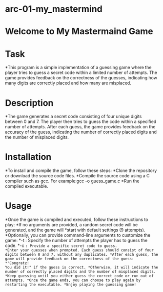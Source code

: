 # arc-01-my_mastermind

# Welcome to My Mastermaind Game

# Task
*This program is a simple implementation of a guessing game where the player tries to guess a secret code within a limited number of attempts. The game provides feedback on the correctness of the guesses, indicating how many digits are correctly placed and how many are misplaced.
# Description
*The game generates a secret code consisting of four unique digits between 0 and 7. The player then tries to guess the code within a specified number of attempts. After each guess, the game provides feedback on the accuracy of the guess, indicating the number of correctly placed digits and the number of misplaced digits.
# Installation
*To install and compile the game, follow these steps:
*Clone the repository or download the source code files.
*Compile the source code using a C compiler such as gcc. For example:gcc -o guess_game.c
*Run the compiled executable.
# Usage
*Once the game is compiled and executed, follow these instructions to play:
*If no arguments are provided, a random secret code will be generated, and the game will *start with default settings (9 attempts).
*Optionally, you can provide command-line arguments to customize the game:
*-t <attempts>: Specify the number of attempts the player has to guess the code.
*-c <code>: Provide a specific secret code to guess.
*Enter your guesses when prompted. Each guess should consist of four digits between 0 and 7, without any duplicates.
*After each guess, the game will provide feedback on the correctness of the guess:
*"Congratz! You did it!" if the guess is correct.
*Otherwise, it will indicate the number of correctly placed digits and the number of misplaced digits.
*Keep guessing until you either guess the correct code or run out of attempts.
*Once the game ends, you can choose to play again by restarting the executable.
*Enjoy playing the guessing game!
